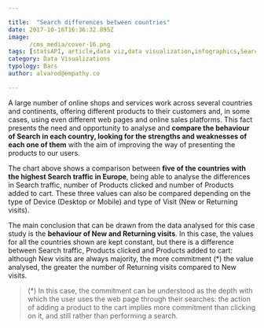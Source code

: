 ```yaml
---

title:  "Search differences between countries"
date: 2017-10-16T16:36:32.895Z
image:
      /cms_media/cover-16.png
tags: [statsAPI, article,data viz,data visualization,infographics,Search differences between countries ]
category: Data Visualizations
typology: Bars
author: alvarod@empathy.co

---
```


<iyd-iframe src="https://www.imagineyourdata.com/datavis/iyd-countries-deskvsmob-newvsrec/" desktop-height="505px" tablet-height="540px" mobile-height="" framebimg-order="1" webkitallowfullscreen mozallowfullscreen allowfullscreen></iyd-iframe>


A large number of online shops and services work across several countries and continents, offering different products to their customers and, in some cases, using even different web pages and online sales platforms. This fact presents the need and opportunity to analyse and **compare the behaviour of Search in each country, looking for the strengths and weaknesses of each one of them** with the aim of improving the way of presenting the products to our users.

The chart above shows a comparison between **five of the countries with the highest Search traffic in Europe**, being able to analyse the differences in Search traffic, number of Products clicked and number of Products added to cart. These three values ​​can also be compared depending on the type of Device (Desktop or Mobile) and type of Visit (New or Returning visits).

The main conclusion that can be drawn from the data analysed for this case study is the **behaviour of New and Returning visits**. In this case, the values ​​for all the countries shown are kept constant, but there is a difference between Search traffic, Products clicked and Products added to cart: although New visits are always majority, the more commitment (*) the value analysed, the greater the number of Returning visits compared to New visits.

> (*) In this case, the commitment can be understood as the depth with which the user uses the web page through their searches: the action of adding a product to the cart implies more commitment than clicking on it, and still rather than performing a search. 
